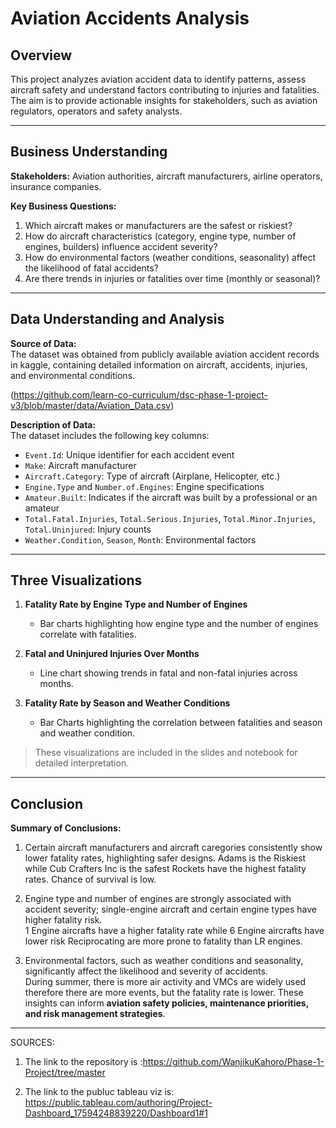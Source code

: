 # Aviation Accidents Analysis

## Overview
This project analyzes aviation accident data to identify patterns, assess aircraft safety and understand factors contributing to injuries and fatalities. The aim is to provide actionable insights for stakeholders, such as aviation regulators, operators and safety analysts.

---

## Business Understanding
**Stakeholders:** Aviation authorities, aircraft manufacturers, airline operators, insurance companies.

**Key Business Questions:**
1. Which aircraft makes or manufacturers are the safest or riskiest?  
2. How do aircraft characteristics (category, engine type, number of engines, builders) influence accident severity?  
3. How do environmental factors (weather conditions, seasonality) affect the likelihood of fatal accidents?  
4. Are there trends in injuries or fatalities over time (monthly or seasonal)?  

---

## Data Understanding and Analysis

**Source of Data:**  
The dataset was obtained from publicly available aviation accident records in kaggle, containing detailed information on aircraft, accidents, injuries, and environmental conditions.

(https://github.com/learn-co-curriculum/dsc-phase-1-project-v3/blob/master/data/Aviation_Data.csv)

**Description of Data:**  
The dataset includes the following key columns:  
- `Event.Id`: Unique identifier for each accident event  
- `Make`: Aircraft manufacturer 
- `Aircraft.Category`: Type of aircraft (Airplane, Helicopter, etc.)  
- `Engine.Type` and `Number.of.Engines`: Engine specifications  
- `Amateur.Built`: Indicates if the aircraft was built by a professional or an amateur 
- `Total.Fatal.Injuries`, `Total.Serious.Injuries`, `Total.Minor.Injuries`, `Total.Uninjured`: Injury counts  
- `Weather.Condition`, `Season`, `Month`: Environmental factors  

---

## Three Visualizations

1. **Fatality Rate by Engine Type and Number of Engines**  
   - Bar charts highlighting how engine type and the number of engines correlate with fatalities.  

2. **Fatal and Uninjured Injuries Over Months**  
   - Line chart showing trends in fatal and non-fatal injuries across months.  

3. **Fatality Rate by Season and Weather Conditions**
   - Bar Charts highlighting the correlation between fatalities and season and weather condition.

> These visualizations are included in the slides and notebook for detailed interpretation.

---

## Conclusion

**Summary of Conclusions:**
1. Certain aircraft manufacturers and aircraft caregories consistently show lower fatality rates, highlighting safer designs. 
  Adams is the Riskiest while Cub Crafters Inc is the safest
  Rockets have the highest fatality rates. Chance of survival is low.

2. Engine type and number of engines are strongly associated with accident severity; single-engine aircraft and certain engine types have higher fatality risk.  
   1 Engine aircrafts have a higher fatality rate while 6 Engine aircrafts have lower risk
   Reciprocating are more prone to fatality than LR engines.

3. Environmental factors, such as weather conditions and seasonality, significantly affect the likelihood and severity of accidents.  
  During summer, there is more air activity and VMCs are widely used therefore there are more events, but the fatality rate is lower.
These insights can inform **aviation safety policies, maintenance priorities, and risk management strategies**.

---
 SOURCES:
 1. The link to the repository is :https://github.com/WanjikuKahoro/Phase-1-Project/tree/master
 
 2. The link to the publuc tableau viz is: https://public.tableau.com/authoring/Project-Dashboard_17594248839220/Dashboard1#1